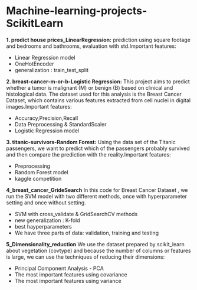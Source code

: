 # Machine-learning-projects-ScikitLearn


**1. prodict house prices_LinearRegression:** prediction using square footage and bedrooms and bathrooms, evaluation with std.Important features:
- Linear Regression model
- OneHotEncoder
- generalization : train_test_split

**2. breast-cancer-m-or-b-Logistic Regression:** This project aims to predict whether a tumor is malignant (M) or benign (B) based on clinical and histological data. The dataset used for this analysis is the Breast Cancer Dataset, which contains various features extracted from cell nuclei in digital images.Important features:
- Accuracy,Precision,Recall
- Data Preprocessing & StandardScaler
- Logistic Regression model
  
**3. titanic-survivors-Random Forest:** Using the data set of the Titanic passengers, we want to predict which of the passengers probably survived and then compare the prediction with the reality.Important features:
- Preprocessing
- Random Forest model
- kaggle competition

**4_breast_cancer_GrideSearch**
In this code for Breast Cancer Dataset , we run the SVM model with two different methods, once with hyperparameter setting and once without setting.
- SVM with cross_validate & GridSearchCV methods
- new generalization : K-fold
- best hayperparameters
- We have three parts of data: validation, training and testing

**5_Dimensionality_reduction**
We use the dataset prepared by scikit_learn about vegetation (covtype) and because the number of columns or features is large, we can use the techniques of reducing their dimensions:
- Principal Component Analysis - PCA
- The most important features using covariance
- The most important features using variance
